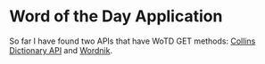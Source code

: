# Word of the Day Application

So far I have found two APIs that have WoTD GET methods: [Collins Dictionary API](https://api.collinsdictionary.com/api/v1/documentation/html/#N1029F) and [Wordnik](https://developer.wordnik.com/). 
